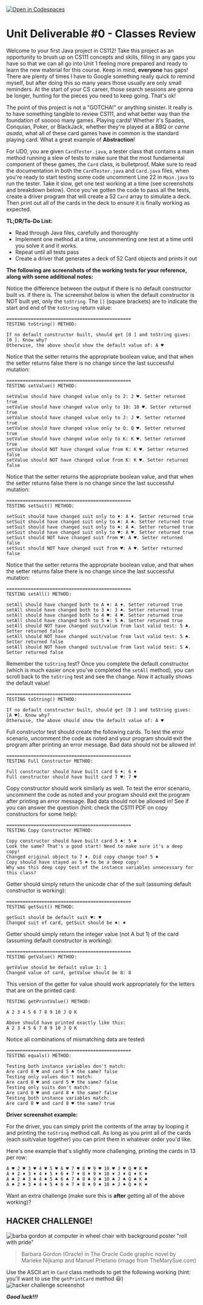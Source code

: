 [![Open in Codespaces](https://classroom.github.com/assets/launch-codespace-2972f46106e565e64193e422d61a12cf1da4916b45550586e14ef0a7c637dd04.svg)](https://classroom.github.com/open-in-codespaces?assignment_repo_id=17975987)


# **Unit Deliverable #0 - Classes Review**

Welcome to your first Java project in CS112! Take this project as an opportunity to brush up on CS111 concepts and skills, filling in any gaps you have so that we can all go into Unit 1 feeling more prepared and ready to learn the new material for this course. Keep in mind, **everyone** has gaps! There are plenty of times I have to Google something really quick to remind myself, but after doing this so many years those usually are only small reminders. At the start of your CS career, those search sessions are gonna be longer, hunting for the pieces you need to keep going. That's ok!

The point of this project is not a "GOTCHA!" or anything sinister. It really is to have something tangible to review CS111, and what better way than the foundation of sooooo many games. Playing cards! Whether it's Spades, Conquian, Poker, or BlackJack, whether they're played at a BBQ or _carne asada_, what all of these card games have in common is the standard playing card. What a great example of **Abstraction**!

For UD0, you are given `CardTester.java`, a tester class that contains a main method running a slew of tests to make sure that the most fundamental component of these games, the `Card` class, is bulletproof. Make sure to read the documentation in both the `CardTester.java` and `Card.java` files, when you're ready to start testing some code uncomment Line 22 in `Main.java` to run the tester. Take it slow, get one test working at a time (see screenshots and breakdown below). Once you've gotten the code to pass all the tests, create a driver program that will create a 52 `Card` array to simulate a deck. Then print out all of the cards in the deck to ensure it is finally working as expected.

**TL;DR/To-Do List:**

- Read through Java files, carefully and thoroughly
- Implement one method at a time, uncommenting one test at a time until you solve it and it works.
- Repeat until all tests pass
- Create a driver that generates a deck of 52 Card objects and prints it out

**The following are screenshots of the working tests for your reference, along with some additional notes:**

Notice the difference between the output if there is no default constructor built vs. if there is. The screenshot below is when the default constructor is NOT built yet, only the `toString`. The `[]` (square brackets) are to indicate the start and end of the `toString` return value:
```
==============================================
TESTING toString() METHOD:

If no default constructor built, should get [0 ] and toString gives: [0 ]. Know why?
Otherwise, the above should show the default value of: A ♥
```

Notice that the setter returns the appropriate boolean value, and that when the setter returns false there is no change since the last successful mutation:
```
==============================================
TESTING setValue() METHOD:

setValue should have changed value only to 2: 2 ♥. Setter returned true
setValue should have changed value only to 10: 10 ♥. Setter returned true
setValue should have changed value only to J: J ♥. Setter returned true
setValue should have changed value only to Q: Q ♥. Setter returned true
setValue should have changed value only to K: K ♥. Setter returned true
setValue should NOT have changed value from K: K ♥. Setter returned false
setValue should NOT have changed value from K: K ♥. Setter returned false
```


Notice that the setter returns the appropriate boolean value, and that when the setter returns false there is no change since the last successful mutation:
```
==============================================
TESTING setSuit() METHOD:

setSuit should have changed suit only to ♦: A ♦. Setter returned true
setSuit should have changed suit only to ♣: A ♣. Setter returned true
setSuit should have changed suit only to ♠: A ♠. Setter returned true
setSuit should have changed suit only to ♥: A ♥. Setter returned true
setSuit should NOT have changed suit from ♥: A ♥. Setter returned false
setSuit should NOT have changed suit from ♥: A ♥. Setter returned false
```


Notice that the setter returns the appropriate boolean value, and that when the setter returns false there is no change since the last successful mutation:
```
==============================================
TESTING setAll() METHOD:

setAll should have changed both to A ♦: A ♦. Setter returned true
setAll should have changed both to 3 ♠: 3 ♠. Setter returned true
setAll should have changed both to 4 ♥: 4 ♥. Setter returned true
setAll should have changed both to 5 ♣: 5 ♣. Setter returned true
setAll should NOT have changed suit/value from last valid test: 5 ♣. Setter returned false
setAll should NOT have changed suit/value from last valid test: 5 ♣. Setter returned false
setAll should NOT have changed suit/value from last valid test: 5 ♣. Setter returned false
```

Remember the `toString` test? Once you complete the default constructor (which is much easier once you've completed the `setAll` method), you can scroll back to the `toString` test and see the change. Now it actually shows the default value!
```
==============================================
TESTING toString() METHOD:

If no default constructor built, should get [0 ] and toString gives: [A ♥]. Know why?
Otherwise, the above should show the default value of: A ♥
```

Full constructor test should create the following cards. To test the error scenario, uncomment the code as noted and your program should exit the program after printing an error message. Bad data should not be allowed in!
```
==============================================
TESTING Full Constructor METHOD:

Full constructor should have built card 6 ♦: 6 ♦
Full constructor should have built card 7 ♥: 7 ♥
```

Copy constructor should work similarly as well. To test the error scenario, uncomment the code as noted and your program should exit the program after printing an error message. Bad data should not be allowed in! See if you can answer the question (hint: check the CS111 PDF on copy constructors for some help):
```
==============================================
TESTING Copy Constructor METHOD:

Copy constructor should have built card 5 ♠: 5 ♠
Look the same? That's a good start! Need to make sure it's a deep copy!
Changed original object to 7 ♦. Did copy change too? 5 ♠
Copy should have stayed as 5 ♠ to be a deep copy!
Why was this deep copy test of the instance variables unnecessary for this class?

```

Getter should simply return the unicode char of the suit (assuming default constructor is working):
```
==============================================
TESTING getSuit() METHOD:

getSuit should be default suit ♥: ♥
Changed suit of card, getSuit should be ♠: ♠
```

Getter should simply return the integer value (not A but 1) of the card (assuming default constructor is working):
```
==============================================
TESTING getValue() METHOD:

getValue should be default value 1: 1
Changed value of card, getValue should be 8: 8
```

This version of the getter for value should work appropriately for the letters that are on the printed card:
```
TESTING getPrintValue() METHOD:

A 2 3 4 5 6 7 8 9 10 J Q K 

Above should have printed exactly like this:
A 2 3 4 5 6 7 8 9 10 J Q K
```


Notice all combinations of mismatching data are tested:
```
==============================================
TESTING equals() METHOD:

Testing both instance variables don't match:
Are card 8 ♥ and card 5 ♣ the same? false
Testing only values don't match:
Are card 8 ♥ and card 5 ♥ the same? false
Testing only suits don't match:
Are card 8 ♥ and card 8 ♦ the same? false
Testing both instance variables match:
Are card 8 ♥ and card 8 ♥ the same? true
```

**Driver screenshot example:**

For the driver, you can simply print the contents of the array by looping it and printing the `toString` method call. As long as you print all of the cards (each suit/value together) you can print them in whatever order you'd like.

Here's one example that's slightly more challenging, printing the cards in 13 per row:
```
A ♥ 2 ♥ 3 ♥ 4 ♥ 5 ♥ 6 ♥ 7 ♥ 8 ♥ 9 ♥ 10 ♥ J ♥ Q ♥ K ♥ 
A ♦ 2 ♦ 3 ♦ 4 ♦ 5 ♦ 6 ♦ 7 ♦ 8 ♦ 9 ♦ 10 ♦ J ♦ Q ♦ K ♦ 
A ♣ 2 ♣ 3 ♣ 4 ♣ 5 ♣ 6 ♣ 7 ♣ 8 ♣ 9 ♣ 10 ♣ J ♣ Q ♣ K ♣ 
A ♠ 2 ♠ 3 ♠ 4 ♠ 5 ♠ 6 ♠ 7 ♠ 8 ♠ 9 ♠ 10 ♠ J ♠ Q ♠ K ♠ 
```

Want an extra challenge (make sure this is **after** getting all of the above working)?

## **HACKER CHALLENGE!**
![barba gordon at computer in wheel chair with background poster "roll with pride"](instructions/oraclecode.jpeg)
> Barbara Gordon (Oracle) in The Oracle Code graphic novel by Marieke Nijkamp and Manuel Prietano (image from TheMarySue.com)

Use the ASCII art in `Card` class methods to get the following working (hint: you'll want to use the `getPrintCard` method 😃)
![hacker challenge screenshot](instructions/hackerChallenge.png)


**_Good luck!!!_**